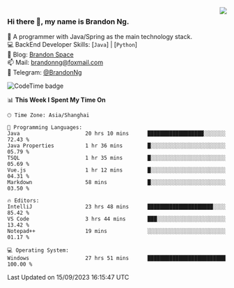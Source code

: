 <img  align="right" src="https://github-readme-stats-brandon0824.vercel.app/api/top-langs/?username=brandon0824&layout=compact">

### Hi there 👋, my name is Brandon Ng.

🌱 A programmer with Java/Spring as the main technology stack.  
💻 BackEnd Developer Skills: [`Java`] | [`Python`]  
📝 Blog: [Brandon Space](https://brandonng.tech)  
📫 Mail: brandonng@foxmail.com  
📰 Telegram: [@BrandonNg](https://t.me/BrandonNg24)  

![CodeTime badge](https://img.shields.io/endpoint?style=flat-square&url=https%3A%2F%2Fapi.codetime.dev%2Fshield%3Fid%3D128%26project%3D%26in%3D604800000)

<!--START_SECTION:waka-->
📊 **This Week I Spent My Time On** 

```text
🕑︎ Time Zone: Asia/Shanghai

💬 Programming Languages: 
Java                     20 hrs 10 mins      ██████████████████░░░░░░░   72.43 % 
Java Properties          1 hr 36 mins        █░░░░░░░░░░░░░░░░░░░░░░░░   05.79 % 
TSQL                     1 hr 35 mins        █░░░░░░░░░░░░░░░░░░░░░░░░   05.69 % 
Vue.js                   1 hr 12 mins        █░░░░░░░░░░░░░░░░░░░░░░░░   04.31 % 
Markdown                 58 mins             █░░░░░░░░░░░░░░░░░░░░░░░░   03.50 % 

🔥 Editors: 
IntelliJ                 23 hrs 48 mins      █████████████████████░░░░   85.42 % 
VS Code                  3 hrs 44 mins       ███░░░░░░░░░░░░░░░░░░░░░░   13.42 % 
Notepad++                19 mins             ░░░░░░░░░░░░░░░░░░░░░░░░░   01.17 % 

💻 Operating System: 
Windows                  27 hrs 51 mins      █████████████████████████   100.00 % 
```


 Last Updated on 15/09/2023 16:15:47 UTC
<!--END_SECTION:waka-->

